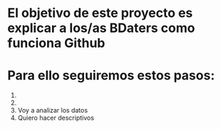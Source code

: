 
# El objetivo de este proyecto es explicar a los/as BDaters como funciona Github

# Para ello seguiremos estos pasos:

1. 
2.
3. Voy a analizar los datos
4. Quiero hacer descriptivos

